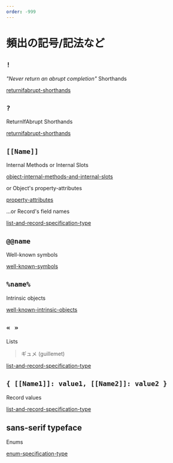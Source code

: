 ```yaml
---
order: -999
---
```


# 頻出の記号/記法など

## `!`

*"Never return an abrupt completion"* Shorthands

[returnifabrupt-shorthands](https://tc39.es/ecma262/#sec-returnifabrupt-shorthands)

## `?`

ReturnIfAbrupt Shorthands

[returnifabrupt-shorthands](https://tc39.es/ecma262/#sec-returnifabrupt-shorthands)

## `[[Name]]`

Internal Methods or Internal Slots

[object-internal-methods-and-internal-slots](https://tc39.es/ecma262/#sec-object-internal-methods-and-internal-slots)

or Object's property-attributes

[property-attributes](https://tc39.es/ecma262/#sec-property-attributes)

...or Record's field names

[list-and-record-specification-type](https://tc39.es/ecma262/#sec-list-and-record-specification-type)

## `@@name`

Well-known symbols

[well-known-symbols](https://tc39.es/ecma262/#sec-well-known-symbols)

## `%name%`

Intrinsic objects

[well-known-intrinsic-objects](https://tc39.es/ecma262/#sec-well-known-intrinsic-objects)

## `« »`

Lists

> ギュメ (guillemet)

[list-and-record-specification-type](https://tc39.es/ecma262/#sec-list-and-record-specification-type)

## `{ [[Name1]]: value1, [[Name2]]: value2 }`

Record values

[list-and-record-specification-type](https://tc39.es/ecma262/#sec-list-and-record-specification-type)

## sans-serif typeface

Enums

[enum-specification-type](https://tc39.es/ecma262/#sec-enum-specification-type)
